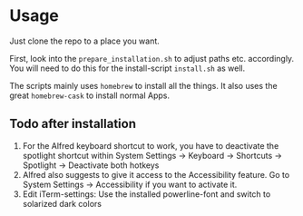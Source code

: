 # Usage

Just clone the repo to a place you want.

First, look into the `prepare_installation.sh` to adjust paths etc. accordingly.
You will need to do this for the install-script `install.sh` as well.

The scripts mainly uses `homebrew` to install all the things. It also uses
the great `homebrew-cask` to install normal Apps.

## Todo after installation

1. For the Alfred keyboard shortcut to work, you have to deactivate the spotlight shortcut within System Settings -> Keyboard -> Shortcuts -> Spotlight -> Deactivate both hotkeys
2. Alfred also suggests to give it access to the Accessibility feature. Go to System Settings -> Accessibility if you want to activate it.
3. Edit iTerm-settings: Use the installed powerline-font and switch to solarized dark colors